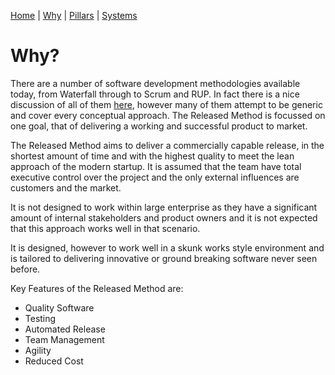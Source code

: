 [Home](README.md) | [Why](why.md) | [Pillars](pillars.md) | [Systems](systems.md) 

# Why?
There are a number of software development methodologies available today, from Waterfall through to Scrum and RUP. In fact there is a nice discussion of all of them [here](https://www.weblineindia.com/blog/top-15-software-development-methodologies-with-advantages-and-disadvantages/), however many of them attempt to be generic and cover every conceptual approach. The Released Method is focussed on one goal, that of delivering a working and successful product to market.

The Released Method aims to deliver a commercially capable release, in the shortest amount of time and with the highest quality to meet the lean approach of the modern startup. It is assumed that the team have total executive control over the project and the only external influences are customers and the market.

It is not designed to work within large enterprise as they have a significant amount of internal stakeholders and product owners and it is not expected that this approach works well in that scenario.

It is designed, however to work well in a skunk works style environment and is tailored to delivering innovative or ground breaking software never seen before.

Key Features of the Released Method are:

* Quality Software
* Testing
* Automated Release
* Team Management
* Agility
* Reduced Cost